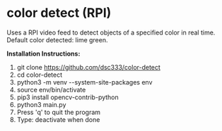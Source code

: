 # color detect (RPI)
Uses a RPI video feed to detect objects of a specified color in real time. 
Default color detected: lime green. 

**Installation Instructions:**
1. git clone https://github.com/dsc333/color-detect
2. cd color-detect
3. python3 -m venv --system-site-packages env
4. source env/bin/activate
5. pip3 install opencv-contrib-python
6. python3 main.py
7. Press 'q' to quit the program
8. Type: deactivate when done
